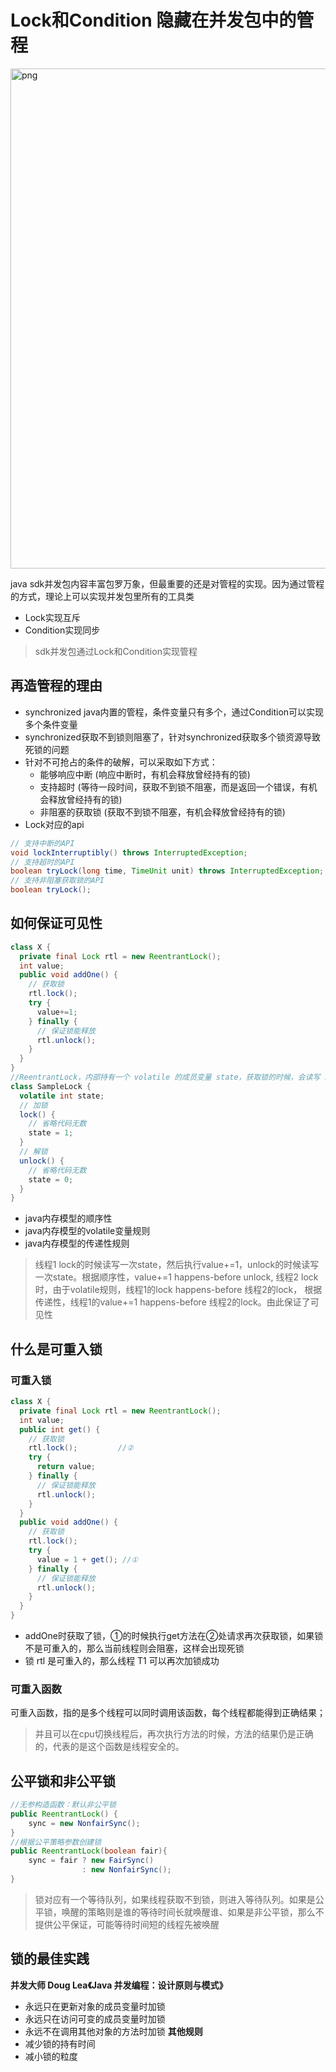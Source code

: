 # Lock和Condition 隐藏在并发包中的管程
<img width="800" src="https://boonlean15.github.io/cheneyBlog/images/javaconcurrent/part2/lock/1.png" alt="png"> 

java sdk并发包内容丰富包罗万象，但最重要的还是对管程的实现。因为通过管程的方式，理论上可以实现并发包里所有的工具类
- Lock实现互斥
- Condition实现同步
> sdk并发包通过Lock和Condition实现管程

## 再造管程的理由
- synchronized java内置的管程，条件变量只有多个，通过Condition可以实现多个条件变量
- synchronized获取不到锁则阻塞了，针对synchronized获取多个锁资源导致死锁的问题
- 针对不可抢占的条件的破解，可以采取如下方式：
  - 能够响应中断 (响应中断时，有机会释放曾经持有的锁)
  - 支持超时 (等待一段时间，获取不到锁不阻塞，而是返回一个错误，有机会释放曾经持有的锁)
  - 非阻塞的获取锁 (获取不到锁不阻塞，有机会释放曾经持有的锁)
- Lock对应的api
```java
// 支持中断的API
void lockInterruptibly() throws InterruptedException;
// 支持超时的API
boolean tryLock(long time, TimeUnit unit) throws InterruptedException;
// 支持非阻塞获取锁的API
boolean tryLock();
```

## 如何保证可见性
```java
class X {
  private final Lock rtl = new ReentrantLock();
  int value;
  public void addOne() {
    // 获取锁
    rtl.lock();  
    try {
      value+=1;
    } finally {
      // 保证锁能释放
      rtl.unlock();
    }
  }
}
//ReentrantLock，内部持有一个 volatile 的成员变量 state，获取锁的时候，会读写 state 的值；
class SampleLock {
  volatile int state;
  // 加锁
  lock() {
    // 省略代码无数
    state = 1;
  }
  // 解锁
  unlock() {
    // 省略代码无数
    state = 0;
  }
}
```
- java内存模型的顺序性
- java内存模型的volatile变量规则
- java内存模型的传递性规则
> 线程1 lock的时候读写一次state，然后执行value+=1，unlock的时候读写一次state。根据顺序性，value+=1 happens-before unlock,
> 线程2 lock时，由于volatile规则，线程1的lock happens-before 线程2的lock，
> 根据传递性，线程1的value+=1 happens-before 线程2的lock。由此保证了可见性

## 什么是可重入锁
### 可重入锁
```java
class X {
  private final Lock rtl = new ReentrantLock();
  int value;
  public int get() {
    // 获取锁
    rtl.lock();         //②
    try {
      return value;
    } finally {
      // 保证锁能释放
      rtl.unlock();
    }
  }
  public void addOne() {
    // 获取锁
    rtl.lock();  
    try {
      value = 1 + get(); //①
    } finally {
      // 保证锁能释放
      rtl.unlock();
    }
  }
}
```
- addOne时获取了锁，①的时候执行get方法在②处请求再次获取锁，如果锁不是可重入的，那么当前线程则会阻塞，这样会出现死锁
- 锁 rtl 是可重入的，那么线程 T1 可以再次加锁成功
### 可重入函数
可重入函数，指的是多个线程可以同时调用该函数，每个线程都能得到正确结果；
> 并且可以在cpu切换线程后，再次执行方法的时候，方法的结果仍是正确的，代表的是这个函数是线程安全的。

## 公平锁和非公平锁
```java
//无参构造函数：默认非公平锁
public ReentrantLock() {
    sync = new NonfairSync();
}
//根据公平策略参数创建锁
public ReentrantLock(boolean fair){
    sync = fair ? new FairSync() 
                : new NonfairSync();
}
```
> 锁对应有一个等待队列，如果线程获取不到锁，则进入等待队列。如果是公平锁，唤醒的策略则是谁的等待时间长就唤醒谁、如果是非公平锁，那么不提供公平保证，可能等待时间短的线程先被唤醒

## 锁的最佳实践
**并发大师 Doug Lea《Java 并发编程：设计原则与模式》**
- 永远只在更新对象的成员变量时加锁
- 永远只在访问可变的成员变量时加锁
- 永远不在调用其他对象的方法时加锁
**其他规则**
- 减少锁的持有时间
- 减小锁的粒度